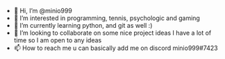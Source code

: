 - 👋 Hi, I’m @minio999
- 👀 I’m interested in programming, tennis, psychologic and gaming
- 🌱 I’m currently learning python, and git as well :)
- 💞️ I’m looking to collaborate on some nice project ideas I have a lot of time so I am open to any ideas
- 📫 How to reach me u can basically add me on discord minio999#7423


